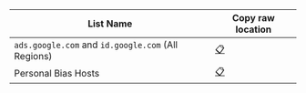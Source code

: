 | List Name | Copy raw location |
| ----- | ----- |
| `ads.google.com` and `id.google.com` (All Regions) | [:clipboard:](https://github.com/kowith337/PersonalFilterListCollection/raw/master/hosts/hosts_google_adservice_id.txt) |
| Personal Bias Hosts | [:clipboard:](https://github.com/kowith337/PersonalFilterListCollection/raw/master/hosts/hosts_leftover.txt) |

